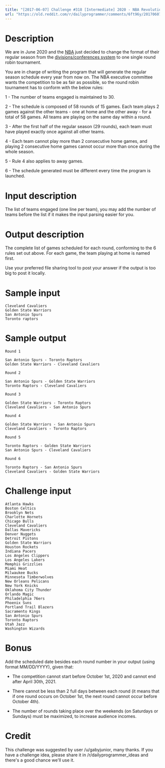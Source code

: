 ```yaml
---
title: "[2017-06-07] Challenge #318 [Intermediate] 2020 - NBA Revolution"
url: "https://old.reddit.com/r/dailyprogrammer/comments/6ft96y/20170607_challenge_318_intermediate_2020_nba/"
---
```


# Description

We are in June 2020 and the [NBA](https://en.wikipedia.org/wiki/National_Basketball_Association) just decided to change the format of their regular season from the [divisions/conferences system](https://en.wikipedia.org/wiki/National_Basketball_Association#Regular_season) to one single round robin tournament.

You are in charge of writing the program that will generate the regular season schedule every year from now on. The NBA executive committee wants the competition to be as fair as possible, so the round robin tournament has to conform with the below rules:

1 - The number of teams engaged is maintained to 30.

2 - The schedule is composed of 58 rounds of 15 games. Each team plays 2 games against the other teams - one at home and the other away - for a total of 58 games. All teams are playing on the same day within a round.

3 - After the first half of the regular season (29 rounds), each team must have played exactly once against all other teams.

4 - Each team cannot play more than 2 consecutive home games, and playing 2 consecutive home games cannot occur more than once during the whole season.

5 - Rule 4 also applies to away games.

6 - The schedule generated must be different every time the program is launched.

# Input description

The list of teams engaged (one line per team), you may add the number of teams before the list if it makes the input parsing easier for you.

# Output description

The complete list of games scheduled for each round, conforming to the 6 rules set out above. For each game, the team playing at home is named first.

Use your preferred file sharing tool to post your answer if the output is too big to post it locally.

# Sample input

    Cleveland Cavaliers
    Golden State Warriors
    San Antonio Spurs
    Toronto raptors

# Sample output

    Round 1
    
    San Antonio Spurs - Toronto Raptors
    Golden State Warriors - Cleveland Cavaliers
    
    Round 2
    
    San Antonio Spurs - Golden State Warriors
    Toronto Raptors - Cleveland Cavaliers
    
    Round 3
    
    Golden State Warriors - Toronto Raptors
    Cleveland Cavaliers - San Antonio Spurs
    
    Round 4
    
    Golden State Warriors - San Antonio Spurs
    Cleveland Cavaliers - Toronto Raptors 
    
    Round 5
    
    Toronto Raptors - Golden State Warriors 
    San Antonio Spurs - Cleveland Cavaliers 
    
    Round 6
    
    Toronto Raptors - San Antonio Spurs
    Cleveland Cavaliers - Golden State Warriors

# Challenge input

    Atlanta Hawks
    Boston Celtics
    Brooklyn Nets
    Charlotte Hornets
    Chicago Bulls
    Cleveland Cavaliers
    Dallas Mavericks
    Denver Nuggets
    Detroit Pistons
    Golden State Warriors
    Houston Rockets
    Indiana Pacers
    Los Angeles Clippers
    Los Angeles Lakers
    Memphis Grizzlies
    Miami Heat
    Milwaukee Bucks
    Minnesota Timberwolves
    New Orleans Pelicans
    New York Knicks
    Oklahoma City Thunder
    Orlando Magic
    Philadelphia 76ers
    Phoenix Suns
    Portland Trail Blazers
    Sacramento Kings
    San Antonio Spurs
    Toronto Raptors
    Utah Jazz
    Washington Wizards

# Bonus

Add the scheduled date besides each round number in your output (using format MM/DD/YYYY), given that:

- The competition cannot start before October 1st, 2020 and cannot end after April 30th, 2021.

- There cannot be less than 2 full days between each round (it means that if one round occurs on October 1st, the next round cannot occur before October 4th).

- The number of rounds taking place over the weekends (on Saturdays or Sundays) must be maximized, to increase audience incomes.

# Credit

This challenge was suggested by user /u/gabyjunior, many thanks. If you have a challenge idea, please share it in /r/dailyprogrammer_ideas and there's a good chance we'll use it. 
